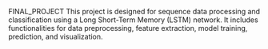 FINAL_PROJECT
This project is designed for sequence data processing and classification using a Long Short-Term Memory (LSTM) network. It includes functionalities for data preprocessing, feature extraction, model training, prediction, and visualization.

